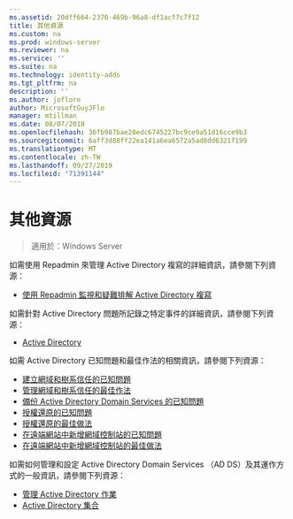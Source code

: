 ```yaml
---
ms.assetid: 20dff664-2370-469b-96a8-df1acf7c7f12
title: 其他資源
ms.custom: na
ms.prod: windows-server
ms.reviewer: na
ms.service: ''
ms.suite: na
ms.technology: identity-adds
ms.tgt_pltfrm: na
description: ''
ms.author: joflore
author: MicrosoftGuyJFlo
manager: mtillman
ms.date: 08/07/2018
ms.openlocfilehash: 36fb987bae28edc6745227bc9ce9a51d16cce9b3
ms.sourcegitcommit: 6aff3d88ff22ea141a6ea6572a5ad8dd6321f199
ms.translationtype: MT
ms.contentlocale: zh-TW
ms.lasthandoff: 09/27/2019
ms.locfileid: "71391144"
---
```

# <a name="additional-resources"></a>其他資源

>適用於：Windows Server

如需使用 Repadmin 來管理 Active Directory 複寫的詳細資訊，請參閱下列資源： 

- [使用 Repadmin 監視和疑難排解 Active Directory 複寫](https://go.microsoft.com/fwlink/?LinkId=122830)

如需針對 Active Directory 問題所記錄之特定事件的詳細資訊，請參閱下列資源：

- [Active Directory](https://go.microsoft.com/fwlink/?LinkId=122877)

如需 Active Directory 已知問題和最佳作法的相關資訊，請參閱下列資源：

- [建立網域和樹系信任的已知問題](https://go.microsoft.com/fwlink/?LinkId=128784)
- [管理網域和樹系信任的最佳作法](https://go.microsoft.com/fwlink/?LinkId=128785)
- [備份 Active Directory Domain Services 的已知問題](https://go.microsoft.com/fwlink/?LinkId=128793)
- [授權還原的已知問題](https://go.microsoft.com/fwlink/?LinkId=128788)
- [授權還原的最佳做法](https://go.microsoft.com/fwlink/?LinkId=128791) 
- [在遠端網站中新增網域控制站的已知問題](https://go.microsoft.com/fwlink/?LinkId=128794)
- [在遠端網站中新增網域控制站的最佳做法](https://go.microsoft.com/fwlink/?LinkId=128796)

如需如何管理和設定 Active Directory Domain Services （AD DS）及其運作方式的一般資訊，請參閱下列資源：

- [管理 Active Directory 作業](https://go.microsoft.com/fwlink/?LinkId=128798)
- [Active Directory 集合](https://go.microsoft.com/fwlink/?LinkId=34157)